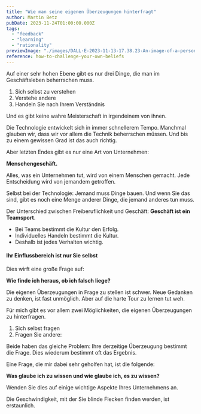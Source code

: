 ```yaml
---
title: "Wie man seine eigenen Überzeugungen hinterfragt"
author: Martin Betz
pubDate: 2023-11-24T01:00:00.000Z
tags:
  - "feedback"
  - "learning"
  - "rationality"
previewImage: "./images/DALL·E-2023-11-13-17.38.23-An-image-of-a-person-reengineering-her-own-brain-with-an-emphasis-on-creativity-and-introspection.-The-dominant-colors-in-the-scene-are-blue-and-mint.png"
reference: how-to-challenge-your-own-beliefs
---
```


Auf einer sehr hohen Ebene gibt es nur drei Dinge, die man im Geschäftsleben beherrschen muss.

1. Sich selbst zu verstehen
2. Verstehe andere
3. Handeln Sie nach Ihrem Verständnis

Und es gibt keine wahre Meisterschaft in irgendeinem von ihnen.

Die Technologie entwickelt sich in immer schnellerem Tempo. Manchmal glauben wir, dass wir vor allem die Technik beherrschen müssen. Und bis zu einem gewissen Grad ist das auch richtig.

Aber letzten Endes gibt es nur eine Art von Unternehmen:

**Menschengeschäft.**

Alles, was ein Unternehmen tut, wird von einem Menschen gemacht.
Jede Entscheidung wird von jemandem getroffen.

Selbst bei der Technologie: Jemand muss Dinge bauen. Und wenn Sie das sind, gibt es noch eine Menge anderer Dinge, die jemand anderes tun muss.

Der Unterschied zwischen Freiberuflichkeit und Geschäft: **Geschäft ist ein Teamsport**.

- Bei Teams bestimmt die Kultur den Erfolg.
- Individuelles Handeln bestimmt die Kultur.
- Deshalb ist jedes Verhalten wichtig.

#### Ihr Einflussbereich ist nur Sie selbst

Dies wirft eine große Frage auf:

**Wie finde ich heraus, ob ich falsch liege?**

Die eigenen Überzeugungen in Frage zu stellen ist schwer. Neue Gedanken zu denken, ist fast unmöglich. Aber auf die harte Tour zu lernen tut weh.

Für mich gibt es vor allem zwei Möglichkeiten, die eigenen Überzeugungen zu hinterfragen.

1. Sich selbst fragen
2. Fragen Sie andere:

Beide haben das gleiche Problem: Ihre derzeitige Überzeugung bestimmt die Frage. Dies wiederum bestimmt oft das Ergebnis.

Eine Frage, die mir dabei sehr geholfen hat, ist die folgende:

**Was glaube ich zu wissen und wie glaube ich, es zu wissen?**

Wenden Sie dies auf einige wichtige Aspekte Ihres Unternehmens an.

Die Geschwindigkeit, mit der Sie blinde Flecken finden werden, ist erstaunlich.
